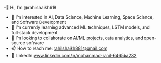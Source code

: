 -👋 Hi, I’m @rahilshaikh618  
- 👀 I’m interested in AI, Data Science, Machine Learning, Space Science, and Software Development  
- 🌱 I’m currently learning advanced ML techniques, LSTM models, and full-stack development  
- 💞️ I’m looking to collaborate on AI/ML projects, data analytics, and open-source software  
- 📫 How to reach me: rahilshaikh881@gmail.com
-  🔗 LinkedIn:www.linkedin.com/in/mohammad-rahil-6465ba232
<!---
rahilshaikh618/rahilshaikh618 is a ✨ special ✨ repository because its `README.md` (this file) appears on your GitHub profile.
You can click the Preview link to take a look at your changes.
--->
